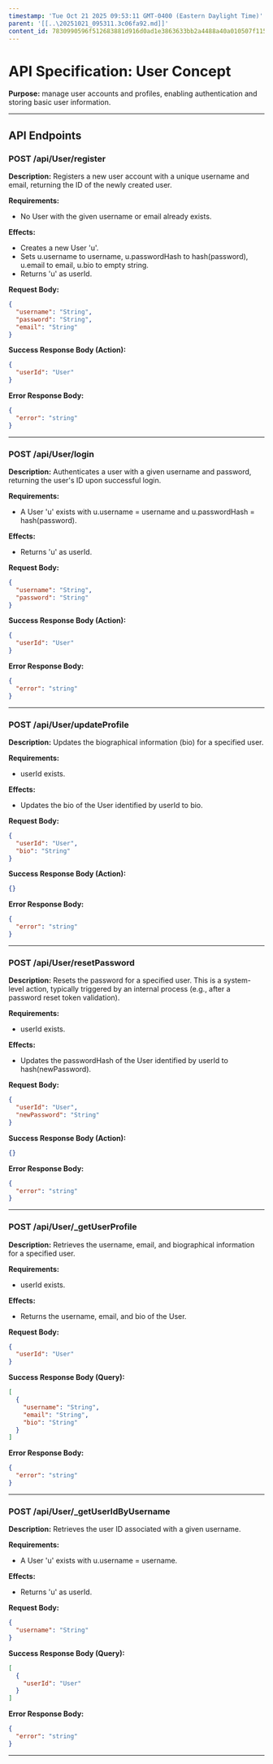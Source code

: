 ```yaml
---
timestamp: 'Tue Oct 21 2025 09:53:11 GMT-0400 (Eastern Daylight Time)'
parent: '[[..\20251021_095311.3c06fa92.md]]'
content_id: 7830990596f512683881d916d0ad1e3863633bb2a4488a40a010507f11530a44
---
```


# API Specification: User Concept

**Purpose:** manage user accounts and profiles, enabling authentication and storing basic user information.

***

## API Endpoints

### POST /api/User/register

**Description:** Registers a new user account with a unique username and email, returning the ID of the newly created user.

**Requirements:**

* No User with the given username or email already exists.

**Effects:**

* Creates a new User 'u'.
* Sets u.username to username, u.passwordHash to hash(password), u.email to email, u.bio to empty string.
* Returns 'u' as userId.

**Request Body:**

```json
{
  "username": "String",
  "password": "String",
  "email": "String"
}
```

**Success Response Body (Action):**

```json
{
  "userId": "User"
}
```

**Error Response Body:**

```json
{
  "error": "string"
}
```

***

### POST /api/User/login

**Description:** Authenticates a user with a given username and password, returning the user's ID upon successful login.

**Requirements:**

* A User 'u' exists with u.username = username and u.passwordHash = hash(password).

**Effects:**

* Returns 'u' as userId.

**Request Body:**

```json
{
  "username": "String",
  "password": "String"
}
```

**Success Response Body (Action):**

```json
{
  "userId": "User"
}
```

**Error Response Body:**

```json
{
  "error": "string"
}
```

***

### POST /api/User/updateProfile

**Description:** Updates the biographical information (bio) for a specified user.

**Requirements:**

* userId exists.

**Effects:**

* Updates the bio of the User identified by userId to bio.

**Request Body:**

```json
{
  "userId": "User",
  "bio": "String"
}
```

**Success Response Body (Action):**

```json
{}
```

**Error Response Body:**

```json
{
  "error": "string"
}
```

***

### POST /api/User/resetPassword

**Description:** Resets the password for a specified user. This is a system-level action, typically triggered by an internal process (e.g., after a password reset token validation).

**Requirements:**

* userId exists.

**Effects:**

* Updates the passwordHash of the User identified by userId to hash(newPassword).

**Request Body:**

```json
{
  "userId": "User",
  "newPassword": "String"
}
```

**Success Response Body (Action):**

```json
{}
```

**Error Response Body:**

```json
{
  "error": "string"
}
```

***

### POST /api/User/\_getUserProfile

**Description:** Retrieves the username, email, and biographical information for a specified user.

**Requirements:**

* userId exists.

**Effects:**

* Returns the username, email, and bio of the User.

**Request Body:**

```json
{
  "userId": "User"
}
```

**Success Response Body (Query):**

```json
[
  {
    "username": "String",
    "email": "String",
    "bio": "String"
  }
]
```

**Error Response Body:**

```json
{
  "error": "string"
}
```

***

### POST /api/User/\_getUserIdByUsername

**Description:** Retrieves the user ID associated with a given username.

**Requirements:**

* A User 'u' exists with u.username = username.

**Effects:**

* Returns 'u' as userId.

**Request Body:**

```json
{
  "username": "String"
}
```

**Success Response Body (Query):**

```json
[
  {
    "userId": "User"
  }
]
```

**Error Response Body:**

```json
{
  "error": "string"
}
```

***
